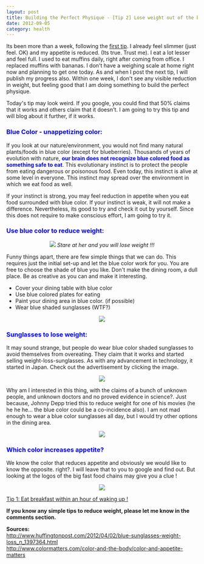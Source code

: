 ```yaml
---
layout: post
title: Building the Perfect Physique - [Tip 2] Lose weight out of the blue !
date: 2012-09-05
category: health
---
```


Its been more than a week, following the [first tip]({{site.url}}/building-the-perfect-physique-tip-1-eat-breakfast-within-an-hour-of-waking-up/). I already feel slimmer (just feel. OK) and my appetite is reduced. (Its true. Trust me). I eat a lot lesser and feel full. I used to eat muffins daily, right after coming from office. I replaced muffins with bananas. I don't have a weighing scale at home right now and planning to get one today. As and when I post the next tip, I will publish my progress also. Within one week, I don't see any visible reduction in weight, but feeling good that I am doing something to build the perfect physique.  

Today's tip may look weird. If you google, you could find that 50% claims that it works and others claim that it doesn't. I am going to try this tip and will blog about it further, if it works.  
  
### <span style="color: blue;">Blue Color - unappetizing color:</span>  
  
If you look at our nature/environment, you would not find many natural plants/foods in blue color (except for blueberries). Thousands of years of evolution with nature, **<span style="color: blue;">our brain does not recognize blue colored food as something safe to eat</span>**. This evolutionary instinct is to protect the people from eating dangerous or poisonous food. Even today, this instinct is alive at some level in everyone. This instinct may spread over the environment in which we eat food as well.  
  
If your instinct is strong, you may feel reduction in appetite when you eat food surrounded with blue color. If your instinct is weak, it will not make a difference. Nevertheless, its good to try and check it out by yourself. Since this does not require to make conscious effort, I am going to try it.  
  
### <span style="color: blue;">Use blue color to reduce weight:</span>  
  
<div style="text-align: center;">
<img src="{{site.img-url}}/blue-aids-weight-loss-sexy-girl-back.jpg"/>
<i>Stare at her and you will lose weight !!!</i>
</div>  

Funny things apart, there are few simple things that we can do. This requires just the initial set-up and let the blue color work for you. You are free to choose the shade of blue you like. Don't make the dining room, a dull place. Be as creative as you can and make it interesting.  

* Cover your dining table with blue color  
* Use blue colored plates for eating  
* Paint your dining area in blue color. (if possible)  
* Wear blue shaded sunglasses (WTF?)  

<div style="text-align: center;">
<img src="{{site.img-url}}/blue-aids-weight-loss-blue-dining-table.jpg"/>
</div>  
  
### <span style="color: blue;">Sunglasses to lose weight:</span>  

It may sound strange, but people do wear blue color shaded sunglasses to avoid themselves from overeating. They claim that it works and started selling weight-loss-sunglasses. As with any advancement in technology, it started in Japan. Check out the advertisement by clicking the image.  

<div style="text-align: center;">
<img src="{{site.img-url}}/blue-aids-weight-loss-blue-sunglasses.jpg"/>
</div>  

Why am I interested in this thing, with the claims of a bunch of unknown people, and unknown doctors and no proved evidence in science?. Just because, Johnny Depp tried this to reduce weight for one of his movies (he he he he... the blue color could be a co-incidence also). I am not mad enough to wear a blue color sunglasses all day, but I would try other options in the dining area.  

<div style="text-align: center;">
<img src="{{site.img-url}}/blue-aids-weight-loss-johnny-Depp-Blue-Sunglass.jpg"/>
</div>  

### <span style="color: blue;">Which color increases appetite?</span>  

We know the color that reduces appetite and obviously we would like to know the opposite. right?. I will leave that to you to google and find out. But looking at the logos of the big fast food chains may give you a clue !  

<div style="text-align: center;">
<img src="{{site.img-url}}/blue-aids-weight-loss-red-appetizing-color.jpg"/>
</div>  

[Tip 1: Eat breakfast within an hour of waking up !]({{site.url}}/building-the-perfect-physique-tip-1-eat-breakfast-within-an-hour-of-waking-up/)  

**If you know any simple tips to reduce weight, please let me know in the comments section.**  

**Sources:**  
<http://www.huffingtonpost.com/2012/04/02/blue-sunglasses-weight-loss_n_1397364.html>  
<http://www.colormatters.com/color-and-the-body/color-and-appetite-matters>  


